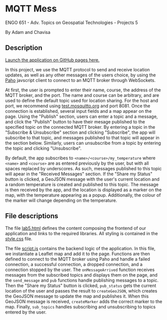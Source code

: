 # MQTT Mess

ENGO 651 - Adv. Topics on Geospatial Technologies - Projects 5

By Adam and Chavisa

## Description

[Launch the application on GitHub pages here.](https://schavisa.github.io/ENGO651-project5/lab5.html)

In this project, we use the MQTT protocol to send and receive location updates, as well as any other messages of the users choice, by using the [Paho](https://www.eclipse.org/paho/index.php?page=clients/js/index.php) javscript client to connect to an MQTT broker through WebSockets.

At first, the user is prompted to enter their name, course, the address of the MQTT broker, and the port.  The name and course can be arbitrary, and are used to define the default topic used for location sharing.  For the host and port, we recommend using [test.mosquitto.org](https://test.mosquitto.org) and port 8081.  Once the connection is established, several input fields and a map appear on the page.  Using the "Publish" section, users can enter a topic and a message, and click the "Publish" button to have their mesage published to the specified topic on the connected MQTT broker.  By entering a topic in the "Subscribe & Unsubscribe" section and clicking "Subscribe", the app will subscribe to that topic, and messages published to that topic will appear in the section below.  Similarly, users can unsubscribe from a topic by entering the topic and clicking "Unsubscribe".

By default, the app subscribes to `<name>/<course>/my_temperature` where `<name>` and `<course>` are as entered previously by the user, but with all spaces replaced by underscores.  As such, messages published to this topic will apear in the "Received Messages" section.  If the "Share my Status" button is clicked, a GeoJSON message with the user's current location and a random temperature is created and published to this topic.  The message is then received by the app, and the location is displayed as a marker on the map, with the temperature appearing as a popup.  Additionally, the colour of the marker will change depending on the temperature.

## File descriptions

The file [lab5.html](./lab5.html) defines the content composing the frontend of our application and links to the required libraries.  All styling is contained in the [style.css](./style.css) file.

The file [script.js](./script.js) contains the backend logic of the application.  In this file, we instantiate a Leaflet map and add it to the page.  Functions are then defined to connect to the MQTT broker using Paho and handle a failed connection, a successful connection, a dropped connection, and a connection stopped by the user.  The `onMessageArrived` function receives messages from the subscribed topics and displays them on the page, and the `send_message` and `pub` functions handle publishing messages to a topic.  Then the "Share my Status" button is clicked, `pub_status` gets the current location of the user and passes the result to `createGeoJSON`, which creates the GeoJSON message to update the map and publishes it.  When this GeoJSON message is received, `createMarker` adds the correct marker to the map.  Finally, `sub_topics` handles subscribing and unsubscribing to topics entered by the user.

